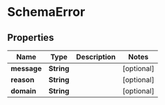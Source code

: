 
# SchemaError

## Properties
Name | Type | Description | Notes
------------ | ------------- | ------------- | -------------
**message** | **String** |  |  [optional]
**reason** | **String** |  |  [optional]
**domain** | **String** |  |  [optional]




